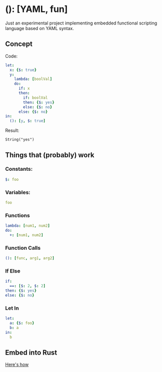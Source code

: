 # (): [YAML, fun]

Just an experimental project implementing embedded functional scripting language based on YAML syntax.

## Concept

Code:

```yaml
let:
  x: {$: true}
  y:
    lambda: [boolVal]
    do:
      if: x
      then:
        if: boolVal
        then: {$: yes}
        else: {$: no}
      else: {$: no}
in:
  (): [y, $: true]
```

Result:

```
String("yes")
```

## Things that (probably) work

### Constants:

```yaml
$: foo
```

### Variables:

```yaml
foo
```

### Functions

```yaml
lambda: [num1, num2]
do:
  +: [num1, num2]
```

### Function Calls

```yaml
(): [func, arg1, arg2]
```

### If Else

```yaml
if:
  ==: [$: 2, $: 2]
then: {$: yes}
else: {$: no}
```

### Let In

```yaml
let:
  a: {$: foo}
  b: a
in:
  b
```

## Embed into Rust

[Here's how](/examples)
